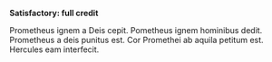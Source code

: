 **Satisfactory: full credit**

Prometheus ignem a Deis cepit. 
Pometheus ignem hominibus dedit.
Prometheus a deis punitus est.
Cor Promethei ab aquila petitum est.
Hercules eam interfecit.
